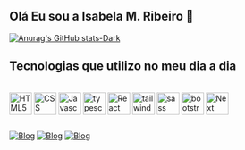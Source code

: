 ## Olá Eu sou a Isabela M. Ribeiro 👋

[![Anurag's GitHub stats-Dark](https://github-readme-stats.vercel.app/api?username=disabela-maria20&show_icons=true&theme=tokyonight#gh-dark-mode-only)](https://github.com/disabela-maria20/github-readme-stats#gh-dark-mode-only)
<!-- [![Anurag's GitHub stats-Dark](https://github-readme-stats.vercel.app/api/top-langs/?username=disabela-maria20&layout=compact&theme=tokyonight)](https://github.com/disabela-maria20/github-readme-stats) -->

## Tecnologias que utilizo no meu dia a dia 

<div style="display: inline_block"> <br/> 
  <img align="center" alt="HTML5" width="40" height="40" src="https://cdn.jsdelivr.net/gh/devicons/devicon/icons/html5/html5-original.svg"/>
  <img align="center" alt="CSS" width="40" height="40" src="https://cdn.jsdelivr.net/gh/devicons/devicon/icons/css3/css3-original.svg"/>
  <img align="center" alt="Javascript" width="40" height="40" src="https://cdn.jsdelivr.net/gh/devicons/devicon/icons/javascript/javascript-original.svg"/>
  <img align="center" alt="typescript" width="40" height="40" src="https://cdn.jsdelivr.net/gh/devicons/devicon/icons/typescript/typescript-original.svg"/>
  <img align="center" alt="React" width="40" height="40" src="https://cdn.jsdelivr.net/gh/devicons/devicon/icons/react/react-original.svg"/>
  <!-- <img align="center" alt="Php" width="40" height="40" src="https://cdn.jsdelivr.net/gh/devicons/devicon/icons/php/php-original.svg"/> -->
  <img align="center" alt="tailwindcss" width="40" height="40" src="https://cdn.jsdelivr.net/gh/devicons/devicon/icons/tailwindcss/tailwindcss-plain.svg"/>
  <img align="center" alt="sass" width="40" height="40" src="https://cdn.jsdelivr.net/gh/devicons/devicon/icons/sass/sass-original.svg"/>
  <img align="center" alt="bootstrap" width="40" height="40" src="https://cdn.jsdelivr.net/gh/devicons/devicon/icons/bootstrap/bootstrap-original.svg"/> 
  <img align="center" alt="Next" width="40" height="40" src="https://cdn.jsdelivr.net/gh/devicons/devicon/icons/nextjs/nextjs-original-wordmark.svg"/>
</div>

##

[![Blog](https://img.shields.io/badge/LinkedIn-0077B5?style=for-the-badge&logo=linkedin&logoColor=white)](https://www.linkedin.com/in/isabela-maria-ribeiro/)
[![Blog](https://img.shields.io/badge/Instagram-E4405F?style=for-the-badge&logo=instagram&logoColor=white)](https://www.instagram.com/isabela10015/)
[![Blog](https://img.shields.io/badge/Facebook-1877F2?style=for-the-badge&logo=facebook&logoColor=white)](https://www.facebook.com/isabela.maria.14/)

